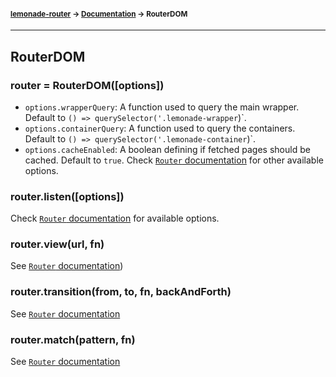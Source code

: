 #### <sup>[lemonade-router](../README.md) → [Documentation](./README.md) → RouterDOM</sup>

---

## RouterDOM

### router = RouterDOM([options])
- `options.wrapperQuery`: A function used to query the main wrapper. Default to `() => querySelector('.lemonade-wrapper`)`.
- `options.containerQuery`: A function used to query the containers. Default to `() => querySelector('.lemonade-container`)`.
- `options.cacheEnabled`: A boolean defining if fetched pages should be cached. Default to `true`.
Check [`Router` documentation](./router.md) for other available options.

### router.listen([options])
Check [`Router` documentation](./router.md) for available options.

### router.view(url, fn)
See [`Router` documentation](./router.md#routerviewurl-fn))

### router.transition(from, to, fn, backAndForth)
See [`Router` documentation](./router.md#routertransitionfrom-to-fn-backandforth)

### router.match(pattern, fn)
See [`Router` documentation](./router.md#routermatchpattern-fn)